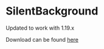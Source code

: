 # SilentBackground

Updated to work with 1.19.x

Download can be found [here](https://github.com/zwamdurkel/SilentBackground/releases/tag/Release)
